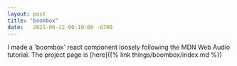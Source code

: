 ```yaml
---
layout: post
title: "boombox"
date:   2021-06-12 00:10:00 -0700
---
```


I made a 'boombox' react component loosely following the MDN Web Audio tutorial.
The project page is [here]({% link things/boombox/index.md %})

